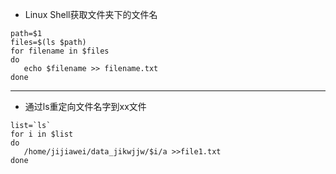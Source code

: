 + Linux Shell获取文件夹下的文件名
```
path=$1
files=$(ls $path)
for filename in $files
do
   echo $filename >> filename.txt
done
```
------------------------
+ 通过ls重定向文件名字到xx文件
```
list=`ls`
for i in $list
do
   /home/jijiawei/data_jikwjjw/$i/a >>file1.txt
done
```
